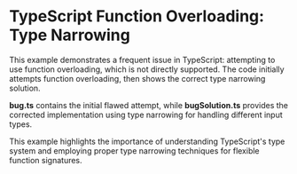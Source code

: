 # TypeScript Function Overloading: Type Narrowing

This example demonstrates a frequent issue in TypeScript: attempting to use function overloading, which is not directly supported.  The code initially attempts function overloading, then shows the correct type narrowing solution.

**bug.ts** contains the initial flawed attempt, while **bugSolution.ts** provides the corrected implementation using type narrowing for handling different input types.

This example highlights the importance of understanding TypeScript's type system and employing proper type narrowing techniques for flexible function signatures.